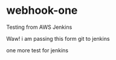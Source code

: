 # webhook-one
Testing from AWS Jenkins

Waw! i am passing this form git to jenkins

one more test for jenkins
